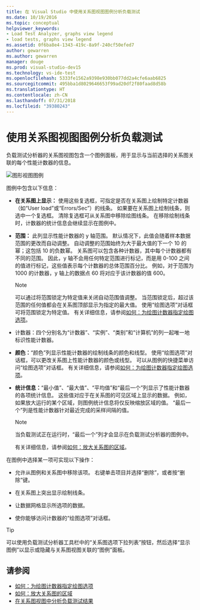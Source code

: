 ```yaml
---
title: 在 Visual Studio 中使用关系图视图图例分析负载测试
ms.date: 10/19/2016
ms.topic: conceptual
helpviewer_keywords:
- Load Test Analyzer, graphs view legend
- load tests, graphs view legend
ms.assetid: 0f6ba8e4-1343-419c-8a9f-240cf50efed7
author: gewarren
ms.author: gewarren
manager: douge
ms.prod: visual-studio-dev15
ms.technology: vs-ide-test
ms.openlocfilehash: 5333fe1562a9398e930bb077dd2a4cfe6aab6825
ms.sourcegitcommit: 495bba1d8029646653f99ad20df2f80faad8d58b
ms.translationtype: HT
ms.contentlocale: zh-CN
ms.lasthandoff: 07/31/2018
ms.locfileid: "39380243"
---
```

# <a name="use-the-graphs-view-legend-to-analyze-load-tests"></a>使用关系图视图图例分析负载测试

负载测试分析器的关系图视图包含一个图例面板，用于显示与当前选择的关系图关联的每个性能计数器的信息。

![图形视图图例](../test/media/load_viewlegend.png)

图例中包含以下信息：

-   **在关系图上显示：** 使用这些复选框，可指定是否在关系图上绘制特定计数器（如“User load”或“Errors/Sec”）的线条。 如果要在关系图上绘制线条，则选中一个复选框。 清除复选框可从关系图中移除绘图线条。 在移除绘制线条时，计数器的统计信息会继续显示在图例中。

-   **范围：** 此列显示性能计数器的 y 轴范围。 默认情况下，此值会随着样本数据范围的更改而自动调整。 自动调整的范围始终为大于最大值的下一个 10 的幂；这包括 10 的负数幂。 关系图可以包含各种计数器，其中每个计数器都有不同的范围。 因此，y 轴不会用任何特定范围进行标记，而是用 0-100 之间的值进行标记，这些值表示每个计数器的总体范围百分比。 例如，对于范围为 1000 的计数器，y 轴上的数据点 60 将对应于该计数器的值 600。

    > [!NOTE]
    > 可以通过将范围锁定为特定值来关闭自动范围值调整。 当范围锁定后，超过该范围的任何值都会在关系图顶部显示为指定的最大值。 使用“绘图选项”对话框可将范围锁定为特定值。 有关详细信息，请参阅[如何：为绘图计数器指定绘图选项](../test/how-to-specify-plot-options-for-graphing-counters.md)。

-   计数器：四个分别名为“计数器”、“实例”、“类别”和“计算机”的列一起唯一地标识性能计数器。

-   **颜色：**“颜色”列显示性能计数器的绘制线条的颜色和线型。 使用“绘图选项”对话框，可以更改关系图上性能计数器的颜色或线型。 可以从图例的快捷菜单访问“绘图选项”对话框。 有关详细信息，请参阅[如何：为绘图计数器指定绘图选项](../test/how-to-specify-plot-options-for-graphing-counters.md)。

-   **统计信息：**“最小值”、“最大值”、“平均值”和“最后一个”列显示了性能计数器的各项统计信息。 这些值对应于在关系图的可见区域上显示的数据。 例如，如果放大运行的某个区域，则图例统计信息将仅反映缩放区域的值。 “最后一个”列是性能计数器针对最近完成的采样间隔的值。

    > [!NOTE]
    > 当负载测试正在运行时，“最后一个”列才会显示在负载测试分析器的图例中。

     有关详细信息，请参阅[如何：放大关系图的区域](../test/how-to-zoom-in-on-a-region-of-the-graph-in-load-test-results.md)。

在图例中选择某一项可实现以下操作：

-   允许从图例和关系图中移除该项。 右键单击项目并选择“删除”，或者按“删除”键。

-   在关系图上突出显示绘制线条。

-   让数据网格显示所选项的数据。

-   使你能够访问计数器的“绘图选项”对话框。

> [!TIP]
> 可以使用负载测试分析器工具栏中的“关系图选项下拉列表”按钮，然后选择“显示图例”以显示或隐藏与关系图视图关联的“图例”面板。

## <a name="see-also"></a>请参阅

- [如何：为绘图计数器指定绘图选项](../test/how-to-specify-plot-options-for-graphing-counters.md)
- [如何：放大关系图的区域](../test/how-to-zoom-in-on-a-region-of-the-graph-in-load-test-results.md)
- [在关系图视图中分析负载测试结果](../test/analyze-load-test-results-in-the-graphs-view.md)
